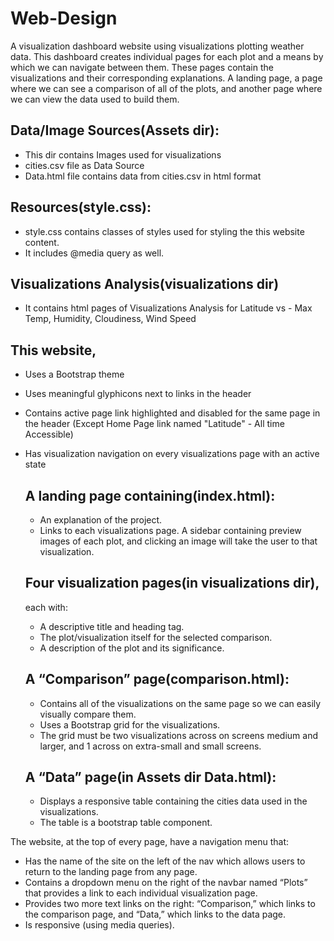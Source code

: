 # Web-Design
 
A visualization dashboard website using visualizations plotting weather data. This dashboard creates individual pages for each plot and a means by which we can navigate between them. These pages contain the visualizations and their corresponding explanations. A landing page, a page where we can see a comparison of all of the plots, and another page where we can view the data used to build them.

## Data/Image Sources(Assets dir):
- This dir contains Images used for visualizations 
- cities.csv file as Data Source 
- Data.html file contains data from cities.csv in html format

## Resources(style.css):
- style.css contains classes of styles used for styling the this website content.
- It includes @media query as well.

## Visualizations Analysis(visualizations dir)
- It contains html pages of Visualizations Analysis for Latitude vs - Max Temp, Humidity, Cloudiness, Wind Speed

## This website, 
- Uses a Bootstrap theme
- Uses meaningful glyphicons next to links in the header
- Contains active page link highlighted and disabled for the same page in the header (Except Home Page link named "Latitude" - All time Accessible)
- Has visualization navigation on every visualizations page with an active state

  ## A landing page containing(index.html):
    - An explanation of the project.
    - Links to each visualizations page. A sidebar containing preview images of each plot, and clicking an image will take the user to that visualization.
    
  ## Four visualization pages(in visualizations dir),
    each with:
    - A descriptive title and heading tag.
    - The plot/visualization itself for the selected comparison.
    - A description of the plot and its significance.
    
  ## A “Comparison” page(comparison.html):
    - Contains all of the visualizations on the same page so we can easily visually compare them.
    - Uses a Bootstrap grid for the visualizations.
    - The grid must be two visualizations across on screens medium and larger, and 1 across on extra-small and small screens.
    
  ## A “Data” page(in Assets dir Data.html):
    - Displays a responsive table containing the cities data used in the visualizations.
    - The table is a bootstrap table component.

The website, at the top of every page, have a navigation menu that:
  - Has the name of the site on the left of the nav which allows users to return to the landing page from any page.
  - Contains a dropdown menu on the right of the navbar named “Plots” that provides a link to each individual visualization page.
  - Provides two more text links on the right: “Comparison,” which links to the comparison page, and “Data,” which links to the data page.
  - Is responsive (using media queries). 
 
